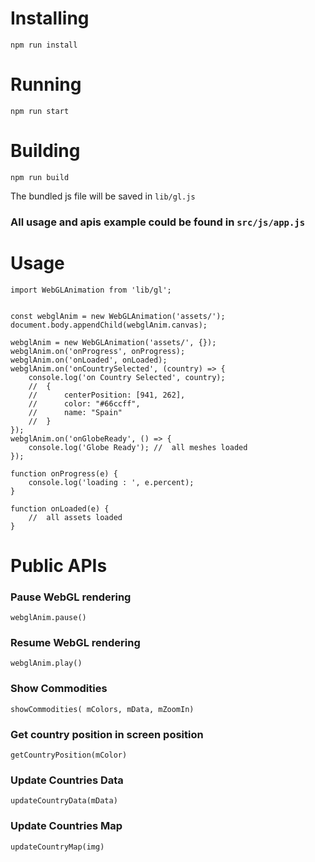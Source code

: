 # Installing
```
npm run install
```


# Running
```
npm run start
```

# Building
```
npm run build
```
The bundled js file will be saved in `lib/gl.js`

### All usage and apis example could be found in `src/js/app.js`


# Usage 
```
import WebGLAnimation from 'lib/gl';


const webglAnim = new WebGLAnimation('assets/');
document.body.appendChild(webglAnim.canvas);

webglAnim = new WebGLAnimation('assets/', {});
webglAnim.on('onProgress', onProgress);
webglAnim.on('onLoaded', onLoaded);
webglAnim.on('onCountrySelected', (country) => {
	console.log('on Country Selected', country);
	//	{
	//		centerPosition: [941, 262],
	//		color: "#66ccff",
	//		name: "Spain"
	//	}
});
webglAnim.on('onGlobeReady', () => {
	console.log('Globe Ready');	//	all meshes loaded
});

function onProgress(e) {
	console.log('loading : ', e.percent);
}

function onLoaded(e) {
	//	all assets loaded 	
}

```


# Public APIs

### Pause WebGL rendering
`webglAnim.pause()`

### Resume WebGL rendering
`webglAnim.play()`

### Show Commodities
`showCommodities( mColors, mData, mZoomIn)`

### Get country position in screen position 
`getCountryPosition(mColor)`

### Update Countries Data
`updateCountryData(mData)`

### Update Countries Map
`updateCountryMap(img)`

